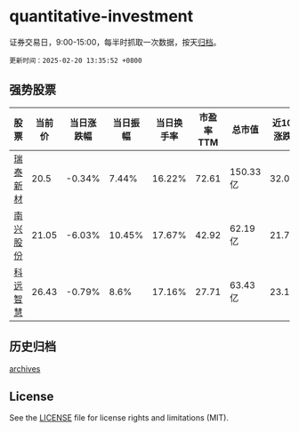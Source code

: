 # quantitative-investment

证券交易日，9:00-15:00，每半时抓取一次数据，按天[归档](archives)。

`更新时间：2025-02-20 13:35:52 +0800`

## 强势股票

|股票|当前价|当日涨跌幅|当日振幅|当日换手率|市盈率TTM|总市值|近10日涨跌幅|
|----|----|----|----|----|----|----|----|
|[瑞泰新材](https://xueqiu.com/S/SZ301238)|20.5|-0.34%|7.44%|16.22%|72.61|150.33亿|32.0%|
|[南兴股份](https://xueqiu.com/S/SZ002757)|21.05|-6.03%|10.45%|17.67%|42.92|62.19亿|21.75%|
|[科远智慧](https://xueqiu.com/S/SZ002380)|26.43|-0.79%|8.6%|17.16%|27.71|63.43亿|23.16%|

## 历史归档

[archives](archives)

## License

See the [LICENSE](LICENSE) file for license rights and limitations (MIT).